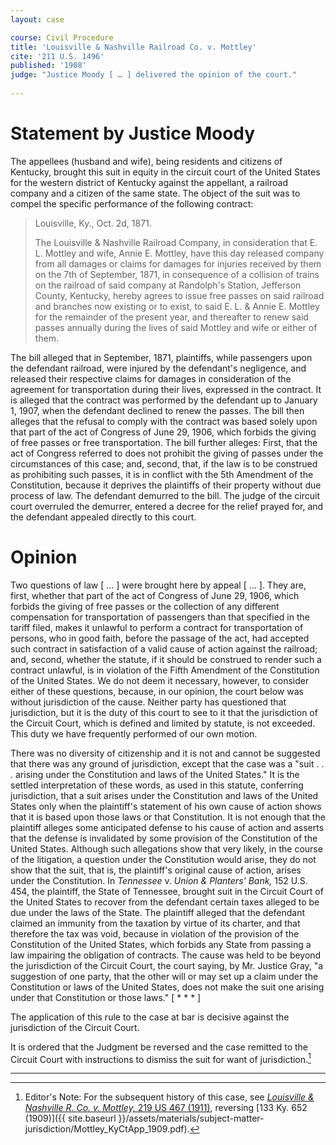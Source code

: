 ```yaml
---
layout: case

course: Civil Procedure
title: 'Louisville & Nashville Railroad Co. v. Mottley'
cite: '211 U.S. 1496'
published: '1908'
judge: "Justice Moody [ … ] delivered the opinion of the court."
    
---
```


# Statement by Justice Moody

The appellees (husband and wife), being residents and citizens of Kentucky, brought this suit in equity in the circuit court of the United States for the western district of Kentucky against the appellant, a railroad company and a citizen of the same state. The object of the suit was to compel the specific performance of the following contract:

> Louisville, Ky., Oct. 2d, 1871.
> 
> The Louisville & Nashville Railroad Company, in consideration that E. L. Mottley and wife, Annie E. Mottley, have this day released company from all damages or claims for damages for injuries received by them on the 7th of September, 1871, in consequence of a collision of trains on the railroad of said company at Randolph's Station, Jefferson County, Kentucky, hereby agrees to issue free passes on said railroad and branches now existing or to exist, to said E. L. & Annie E. Mottley for the remainder of the present year, and thereafter to renew said passes annually during the lives of said Mottley and wife or either of them.

The bill alleged that in September, 1871, plaintiffs, while passengers upon the defendant railroad, were injured by the defendant's negligence, and released their respective claims for damages in consideration of the agreement for transportation during their lives, expressed in the contract. It is alleged that the contract was performed by the defendant up to January 1, 1907, when the defendant declined to renew the passes. The bill then alleges that the refusal to comply with the contract was based solely upon that part of the act of Congress of June 29, 1906, which forbids the giving of free passes or free transportation. The bill further alleges: First, that the act of Congress referred to does not prohibit the giving of passes under the circumstances of this case; and, second, that, if the law is to be construed as prohibiting such passes, it is in conflict with the 5th Amendment of the Constitution, because it deprives the plaintiffs of their property without due process of law. The defendant demurred to the bill. The judge of the circuit court overruled the demurrer, entered a decree for the relief prayed for, and the defendant appealed directly to this court.

# Opinion

Two questions of law [ … ] were brought here by appeal [ … ]. They are, first, whether that part of the act of Congress of June 29, 1906, which forbids the giving of free passes or the collection of any different compensation for transportation of passengers than that specified in the tariff filed, makes it unlawful to perform a contract for transportation of persons, who in good faith, before the passage of the act, had accepted such contract in satisfaction of a valid cause of action against the railroad; and, second, whether the statute, if it should be construed to render such a contract unlawful, is in violation of the Fifth Amendment of the Constitution of the United States. We do not deem it necessary, however, to consider either of these questions, because, in our opinion, the court below was without jurisdiction of the cause. Neither party has questioned that jurisdiction, but it is the duty of this court to see to it that the jurisdiction of the Circuit Court, which is defined and limited by statute, is not exceeded. This duty we have frequently performed of our own motion. 

There was no diversity of citizenship and it is not and cannot be suggested that there was any ground of jurisdiction, except that the case was a "suit . . . arising under the Constitution and laws of the United States." It is the settled interpretation of these words, as used in this statute, conferring jurisdiction, that a suit arises under the Constitution and laws of the United States only when the plaintiff's statement of his own cause of action shows that it is based upon those laws or that Constitution. It is not enough that the plaintiff alleges some anticipated defense to his cause of action and asserts that the defense is invalidated by some provision of the Constitution of the United States. Although such allegations show that very likely, in the course of the litigation, a question under the Constitution would arise, they do not show that the suit, that is, the plaintiff's original cause of action, arises under the Constitution. In _Tennessee_ v. _Union & Planters' Bank,_ 152 U.S. 454, the plaintiff, the State of Tennessee, brought suit in the Circuit Court of the United States to recover from the defendant certain taxes alleged to be due under the laws of the State. The plaintiff alleged that the defendant claimed an immunity from the taxation by virtue of its charter, and that therefore the tax was void, because in violation of the provision of the Constitution of the United States, which forbids any State from passing a law impairing the obligation of contracts. The cause was held to be beyond the jurisdiction of the Circuit Court, the court saying, by Mr. Justice Gray, "a suggestion of one party, that the other will or may set up a claim under the Constitution or laws of the United States, does not make the suit one arising under that Constitution or those laws." [ * * * ]

The application of this rule to the case at bar is decisive against the jurisdiction of the Circuit Court.

It is ordered that the Judgment be reversed and the case remitted to the Circuit Court with instructions to dismiss the suit for want of jurisdiction.[^1]

--- 

[^1]: Editor's Note: For the subsequent history of this case, see [_Louisville & Nashville R. Co. v. Mottley,_ 219 US 467 (1911)](https://scholar.google.com/scholar_case?case=15541627978206243212), reversing [133 Ky. 652 (1909)]({{ site.baseurl }}/assets/materials/subject-matter-jurisdiction/Mottley_KyCtApp_1909.pdf). 